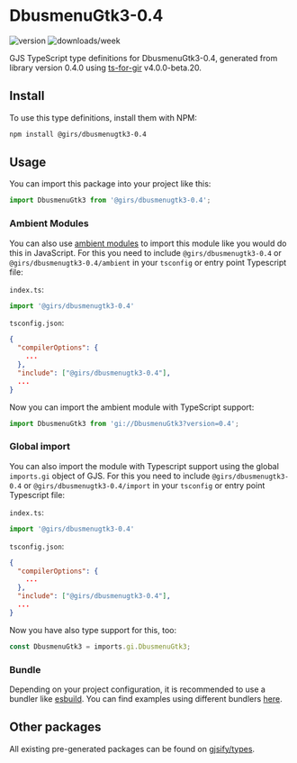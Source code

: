 
# DbusmenuGtk3-0.4

![version](https://img.shields.io/npm/v/@girs/dbusmenugtk3-0.4)
![downloads/week](https://img.shields.io/npm/dw/@girs/dbusmenugtk3-0.4)


GJS TypeScript type definitions for DbusmenuGtk3-0.4, generated from library version 0.4.0 using [ts-for-gir](https://github.com/gjsify/ts-for-gir) v4.0.0-beta.20.


## Install

To use this type definitions, install them with NPM:
```bash
npm install @girs/dbusmenugtk3-0.4
```

## Usage

You can import this package into your project like this:
```ts
import DbusmenuGtk3 from '@girs/dbusmenugtk3-0.4';
```

### Ambient Modules

You can also use [ambient modules](https://github.com/gjsify/ts-for-gir/tree/main/packages/cli#ambient-modules) to import this module like you would do this in JavaScript.
For this you need to include `@girs/dbusmenugtk3-0.4` or `@girs/dbusmenugtk3-0.4/ambient` in your `tsconfig` or entry point Typescript file:

`index.ts`:
```ts
import '@girs/dbusmenugtk3-0.4'
```

`tsconfig.json`:
```json
{
  "compilerOptions": {
    ...
  },
  "include": ["@girs/dbusmenugtk3-0.4"],
  ...
}
```

Now you can import the ambient module with TypeScript support: 

```ts
import DbusmenuGtk3 from 'gi://DbusmenuGtk3?version=0.4';
```

### Global import

You can also import the module with Typescript support using the global `imports.gi` object of GJS.
For this you need to include `@girs/dbusmenugtk3-0.4` or `@girs/dbusmenugtk3-0.4/import` in your `tsconfig` or entry point Typescript file:

`index.ts`:
```ts
import '@girs/dbusmenugtk3-0.4'
```

`tsconfig.json`:
```json
{
  "compilerOptions": {
    ...
  },
  "include": ["@girs/dbusmenugtk3-0.4"],
  ...
}
```

Now you have also type support for this, too:

```ts
const DbusmenuGtk3 = imports.gi.DbusmenuGtk3;
```

### Bundle

Depending on your project configuration, it is recommended to use a bundler like [esbuild](https://esbuild.github.io/). You can find examples using different bundlers [here](https://github.com/gjsify/ts-for-gir/tree/main/examples).

## Other packages

All existing pre-generated packages can be found on [gjsify/types](https://github.com/gjsify/types).

